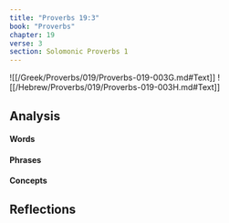 ```yaml
---
title: "Proverbs 19:3"
book: "Proverbs"
chapter: 19
verse: 3
section: Solomonic Proverbs 1
---
```

![[/Greek/Proverbs/019/Proverbs-019-003G.md#Text]]
![[/Hebrew/Proverbs/019/Proverbs-019-003H.md#Text]]

## Analysis

#### Words

#### Phrases

#### Concepts

## Reflections
